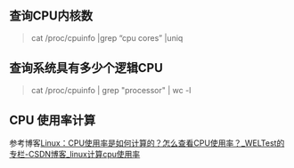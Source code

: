 ## 查询CPU内核数

> cat /proc/cpuinfo |grep “cpu cores” |uniq

## 查询系统具有多少个逻辑CPU

> cat /proc/cpuinfo | grep "processor" | wc -l

## CPU 使用率计算

参考博客[Linux：CPU使用率是如何计算的？怎么查看CPU使用率？_WELTest的专栏-CSDN博客_linux计算cpu使用率](https://blog.csdn.net/henni_719/article/details/109253624)

